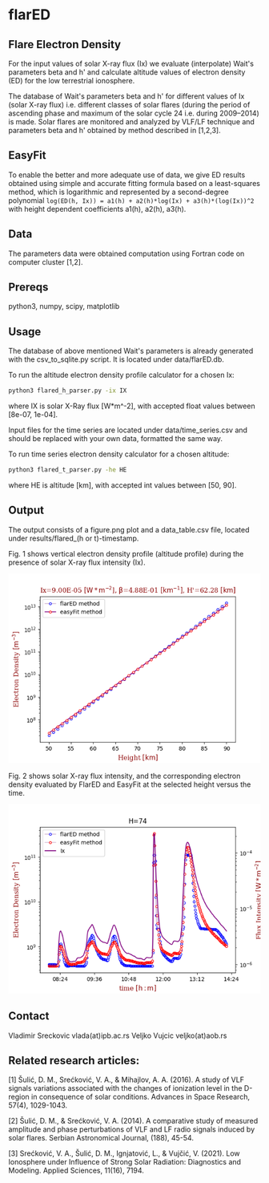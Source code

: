 # flarED

## Flare Electron Density
For the input values of solar X-ray flux (Ix) we evaluate (interpolate) Wait's parameters beta and h' and calculate altitude values of electron density (ED) for the low terrestrial ionosphere.

The database of Wait's parameters beta and h' for different values of Ix (solar X-ray flux) i.e. different classes of solar flares (during the period of ascending phase and maximum of the solar cycle 24 i.e. during 2009–2014) is made. Solar flares are monitored and analyzed by VLF/LF technique and  parameters beta and h' obtained by method described in [1,2,3].

## EasyFit

To enable the better and more adequate use of data, we give ED results obtained using simple and accurate fitting formula based on a least-squares method, which is logarithmic and represented by a second-degree polynomial `log(ED(h, Ix)) = a1(h) + a2(h)*log(Ix) + a3(h)*(log(Ix))^2` with height dependent coefficients a1(h), a2(h), a3(h).

## Data
The parameters data were obtained computation using Fortran code on computer cluster [1,2].

## Prereqs
python3, numpy, scipy, matplotlib

## Usage

The database of above mentioned Wait's parameters is already generated with the csv_to_sqlite.py script. It
is located under data/flarED.db.

To run the altitude electron density profile calculator for a chosen Ix:
```bash
python3 flared_h_parser.py -ix IX
```
where IX is solar X-Ray flux [W*m^-2], with accepted float values
between [8e-07, 1e-04].

Input files for the time series are located under data/time_series.csv
and should be replaced with your own data, formatted the same way.

To run time series electron density calculator for a chosen altitude:
```bash
python3 flared_t_parser.py -he HE
```
where HE is altitude [km], with accepted int values between [50, 90].

## Output

The output consists of a figure.png plot and a data_table.csv file,
located under results/flared_(h or t)-timestamp.

Fig. 1 shows vertical electron density profile (altitude profile) during the presence of solar X-ray flux intensity (Ix).

![sample output](results/Flared_h-1623074425/figure.png)

Fig. 2 shows solar X-ray flux intensity, and the corresponding electron density evaluated by FlarED and EasyFit at the selected height versus the time.

![sample output](results/Flared_t-1623074436/figure.png)

## Contact
Vladimir Sreckovic vlada(at)ipb.ac.rs
Veljko Vujcic veljko(at)aob.rs

## Related research articles:
[1] Šulić, D. M., Srećković, V. A., & Mihajlov, A. A. (2016). A study of
VLF signals variations associated with the changes of ionization level
in the D-region in consequence of solar conditions. Advances in Space
Research, 57(4), 1029-1043.

[2] Šulić, D. M., & Srećković, V. A. (2014). A comparative study of
measured amplitude and phase perturbations of VLF and LF radio signals
induced by solar flares. Serbian Astronomical Journal, (188), 45-54.

[3] Srećković, V. A., Šulić, D. M., Ignjatović, L., & Vujčić, V. (2021). Low Ionosphere under Influence of Strong Solar Radiation: Diagnostics and Modeling. Applied Sciences, 11(16), 7194.
